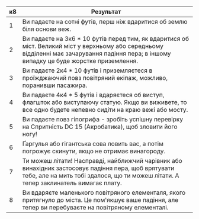 
| к8  | Результат                                                                                                                                                                                    |
| --- | -------------------------------------------------------------------------------------------------------------------------------------------------------------------------------------------- |
| 1   | Ви падаєте на сотні футів, перш ніж вдаритися об землю біля основи веж.                                                                                                                      |
| 2   | Ви падаєте на 3к6 * 10 футів перед тим, як вдаритися об міст. Великий міст у верхньому або середньому відділенні має зачарування падіння пера; в іншому випадку це буде жорстке приземлення. |
| 3   | Ви падаєте 2к4 * 10 футів і приземляєтеся в проїжджаючий повз повітряний екіпаж, можливо, поранивши пасажира.                                                                                |
| 4   | Ви падаєте 4к4 * 5 футів і вдаряєтеся об виступ, флагшток або виступаючу статую. Якщо ви виживете, то все одно будете непевно сидіти на краю вежі або мосту.                                 |
| 5   | Ви падаєте повз гіпогрифа - зробіть успішну перевірку на Спритність DC 15 (Акробатика), щоб зловити його ногу!                                                                               |
| 6   | Ґаргулья або гігантська сова ловить вас, а потім погрожує скинути, якщо не отримає винагороду.                                                                                               |
| 7   | Ти можеш літати! Насправді, найближчий чарівник або винахідник застосовує падіння пера, щоб врятувати тебе, але на мить тобі здалося, що ти можеш літати. А тепер заклинатель вимагає плату. |
| 8   | Ви вдаряєте маленького повітряного елементаля, якого притягнуло до міста. Це пом'якшує ваше падіння, але тепер ви перебуваєте на повітряному елементалі.                                     |

